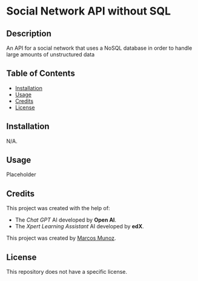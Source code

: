 # Social Network API without SQL

## Description

An API for a social network that uses a NoSQL database in order to handle large amounts of unstructured data

## Table of Contents

* [Installation](#installation)
* [Usage](#usage)
* [Credits](#credits)
* [License](#license)

## Installation

N/A.

## Usage

Placeholder

## Credits

This project was created with the help of:
* The _Chat GPT_ AI developed by __Open AI__.
* The _Xpert Learning Assistant_ AI developed by __edX__.

This project was created by [Marcos Munoz](https://github.com/marcusmr15).

## License

This repository does not have a specific license.
